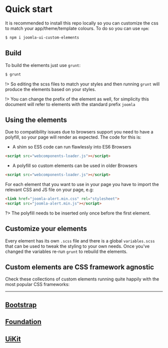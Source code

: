 # Quick start

It is recommended to install this repo locally so you can customize the css to match your app/theme/template colours. To do so you can use `npm`:

```bash
$ npm i joomla-ui-custom-elements
```

## Build

To build the elements just use `grunt`:

```bash
$ grunt
```
!> So editing the scss files to match your styles and then running `grunt` will produce the elements based on your styles.

!> You can change the prefix of the element as well, for simplicity this document will refer to elements with the standard prefix `joomla`

## Using the elements

Due to compatibility issues due to browsers support you need to have a polyfill, so your page will render as expected. The code for this is:
- A shim so ES5 code can run flawlessly into ES6 Browsers
```html
<script src="webcomponents-loader.js"></script>
```
- A polyfill so custom elements can be used in older Browsers
```html
<script src="webcomponents-loader.js"></script>
```

For each element that you want to use in your page you have to import the relevant CSS and JS file on your page, e.g:
```html
<link href="joomla-alert.min.css" rel="stylesheet">
<script src="joomla-alert.min.js"></script>
```

?> The polyfill needs to be inserted only once before the first element.

## Customize your elements

Every element has its own `.scss` file and there is a global `variables.scss` that can be used to tweak the styling to your own needs. Once you've changed the variables re-run `grunt` to rebuild the elements.


## Custom elements are CSS framework agnostic

Check these collections of custom elements running quite happily with the most popular CSS frameworks:

----
<a href="bootstrap-demo.html">Bootstrap</a>
-----
<a href="foundation-demo.html">Foundation</a>
-----
<a href="uikit-demo.html">UiKit</a>
-----
